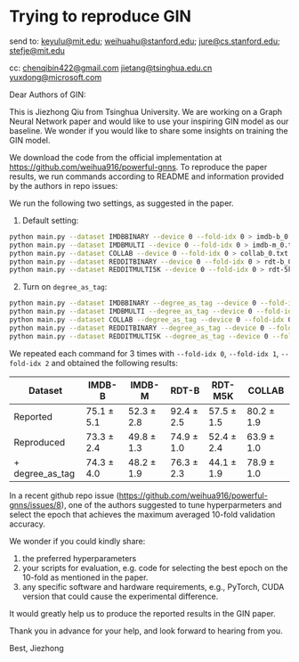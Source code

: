 # Trying to reproduce GIN

send to: keyulu@mit.edu; weihuahu@stanford.edu; jure@cs.stanford.edu; stefje@mit.edu

cc: chenqibin422@gmail.com jietang@tsinghua.edu.cn yuxdong@microsoft.com

Dear Authors of GIN:

This is Jiezhong Qiu from Tsinghua University. We are working on a Graph Neural Network paper and would like to use your inspiring GIN model as our baseline. We wonder if you would like to share some insights on training the GIN model.

We download the code from the official implementation at https://github.com/weihua916/powerful-gnns. To reproduce the paper results, we run commands according to README and information provided by the authors in repo issues:

We run the following two settings, as suggested in the paper.

1. Default setting: 
```bash
python main.py --dataset IMDBBINARY --device 0 --fold-idx 0 > imdb-b_0.txt
python main.py --dataset IMDBMULTI --device 0 --fold-idx 0 > imdb-m_0.txt
python main.py --dataset COLLAB --device 0 --fold-idx 0 > collab_0.txt
python main.py --dataset REDDITBINARY --device 0 --fold-idx 0 > rdt-b_0.txt
python main.py --dataset REDDITMULTI5K --device 0 --fold-idx 0 > rdt-5k_0.txt
```
2. Turn on `degree_as_tag`:
```bash
python main.py --dataset IMDBBINARY --degree_as_tag --device 0 --fold-idx 0 > imdb-b_0.txt
python main.py --dataset IMDBMULTI --degree_as_tag --device 0 --fold-idx 0 > imdb-m_0.txt
python main.py --dataset COLLAB --degree_as_tag --device 0 --fold-idx 0 > collab_0.txt
python main.py --dataset REDDITBINARY --degree_as_tag --device 0 --fold-idx 0 > rdt-b_0.txt
python main.py --dataset REDDITMULTI5K --degree_as_tag --device 0 --fold-idx 0 > rdt-5k_0.txt
```

We repeated each command for 3 times with `--fold-idx 0`, `--fold-idx 1`, `--fold-idx 2` and obtained the following results:

| Dataset         | IMDB-B     | IMDB-M     | RDT-B      | RDT-M5K    | COLLAB     |
|-----------------|------------|------------|------------|------------|------------|
| Reported        | 75.1 ± 5.1 | 52.3 ± 2.8 | 92.4 ± 2.5 | 57.5 ± 1.5 | 80.2 ± 1.9 |
| Reproduced      | 73.3 ± 2.4 | 49.8 ± 1.3 | 74.9 ± 1.0 | 52.4 ± 2.4 | 63.9 ± 1.0 |
| + degree_as_tag | 74.3 ± 4.0 | 48.2 ± 1.9 | 76.3 ± 2.3 | 44.1 ± 1.9 | 78.9 ± 1.0 |

In a recent github repo issue (https://github.com/weihua916/powerful-gnns/issues/8), one of the authors suggested to tune hyperparmeters and select the epoch that achieves the maximum averaged 10-fold validation accuracy.

We wonder if you could kindly share:

1. the preferred hyperparameters
2. your scripts for evaluation, e.g. code for selecting the best epoch on the 10-fold as mentioned in the paper.
3. any specific software and hardware requirements, e.g., PyTorch, CUDA version that could cause the experimental difference.

It would greatly help us to produce the reported results in the GIN paper.

Thank you in advance for your help, and look forward to hearing from you.

Best,
Jiezhong
